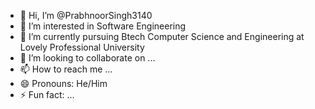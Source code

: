 - 👋 Hi, I’m @PrabhnoorSingh3140
- 👀 I’m interested in Software Engineering
- 🌱 I’m currently pursuing Btech Computer Science and Engineering at Lovely Professional University
- 💞️ I’m looking to collaborate on ...
- 📫 How to reach me ...
- 😄 Pronouns: He/Him
- ⚡ Fun fact: ...

<!---
PrabhnoorSingh3140/PrabhnoorSingh3140 is a ✨ special ✨ repository because its `README.md` (this file) appears on your GitHub profile.
You can click the Preview link to take a look at your changes.
--->
